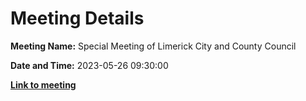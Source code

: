 # Meeting Details

**Meeting Name:** Special Meeting of Limerick City and County Council

**Date and Time:** 2023-05-26 09:30:00

**<a href="https://www.limerick.ie/council/whats-on/special-meeting-of-limerick-city-and-county-council-3" target="_blank">Link to meeting</a>**
